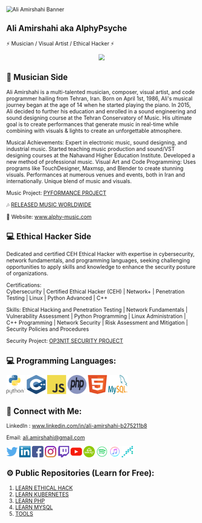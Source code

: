 ![Ali Amirshahi Banner](https://i.ibb.co/2WKr9HR/github-banner-small.png)

## Ali Amirshahi aka AlphyPsyche

⚡ Musician / Visual Artist / Ethical Hacker ⚡

<p align="center">
  <img src="https://readme-typing-svg.demolab.com/?lines=Welcome+to+my+page;You+can+learn+a+lot!;Use+these+informations+carefuly!;Fork+and+star+repositories!&font=Fira%20Code&center=true&width=600&height=50&duration=4000&pause=1000">
</p>

## 🎵 Musician Side 
Ali Amirshahi is a multi-talented musician, composer, visual artist, and code programmer hailing from Tehran, Iran. Born on April 1st, 1986, Ali's musical journey began at the age of 14 when he started playing the piano. In 2015, Ali decided to further his education and enrolled in a sound engineering and sound designing course at the Tehran Conservatory of Music. His ultimate goal is to create performances that generate music in real-time while combining with visuals & lights to create an unforgettable atmosphere.

Musical Achievements:
Expert in electronic music, sound designing, and industrial music.
Started teaching music production and sound/VST designing courses at the Nahavand Higher Education Institute.
Developed a new method of professional music.
Visual Art and Code Programming:
Uses programs like TouchDesigner, Maxmsp, and Blender to create stunning visuals.
Performances at numerous venues and events, both in Iran and internationally.
Unique blend of music and visuals.

Music Project: 
[PYFORMANCE PROJECT](https://github.com/Pyformance)


🎶 [RELEASED MUSIC WORLDWIDE](https://github.com/ALPHYPSYCHE/ALPHYPSYCHE/blob/main/ALPHYPSYCHE%20PAGE/Released_music.md)

🔗 Website: www.alphy-music.com

## 💻 Ethical Hacker Side 
Dedicated and certified CEH Ethical Hacker with expertise in cybersecurity, network fundamentals, and programming languages, seeking challenging opportunities to apply skills and knowledge to enhance the security posture of organizations.

Certifications:  
Cybersecurity | Certified Ethical Hacker (CEH) | Network+ | Penetration Testing | Linux | Python Advanced | C++

Skills:
Ethical Hacking and Penetration Testing | Network Fundamentals | Vulnerability Assessment | Python Programming | Linux Administration | C++ Programming | Network Security | Risk Assessment and Mitigation | Security Policies and Procedures

Security Project: 
[OP3N1T SECURITY PROJECT](https://github.com/OP3N1T-SECURITY)


## 💻 Programming Languages: 
<img src="https://github.com/ALPHYPSYCHE/ALPHYPSYCHE/blob/main/Icons/python.svg" alt="python" width="50" height="50" /> <img src="https://github.com/ALPHYPSYCHE/ALPHYPSYCHE/blob/main/Icons/c%2B%2B.svg" alt="C++" width="50" height="50" /> <img src="https://github.com/ALPHYPSYCHE/ALPHYPSYCHE/blob/main/Icons/js.svg" alt="js" width="50" height="50" /> <img src="https://github.com/ALPHYPSYCHE/ALPHYPSYCHE/blob/main/Icons/php.svg" alt="php" width="50" height="50" /> <img src="https://github.com/ALPHYPSYCHE/ALPHYPSYCHE/blob/main/Icons/html5.svg" alt="html" width="50" height="50" />  <img src="https://github.com/ALPHYPSYCHE/ALPHYPSYCHE/blob/main/Icons/mysql-logo.svg" alt="mySQL" width="50" height="50" /> 


## 🔗 Connect with Me:
LinkedIn : www.linkedin.com/in/ali-amirshahi-b275211b8

Email: ali.amirshahi@gmail.com


<p align="left">
<a href="https://twitter.com/AmirshahiAli" target="blank"><img align="center" src="https://github.com/ALPHYPSYCHE/ALPHYPSYCHE/blob/main/Icons/twitter%20(2).png" title = "Twitter" alt="" height="30" /></a>
<a href="linkedin.com/in/ali-amirshahi-b275211b8/" target="blank"><img align="center" src="https://github.com/ALPHYPSYCHE/ALPHYPSYCHE/blob/main/Icons/Linkedin-logo-icon.png" alt="" height="30" /></a>
<a href="https://www.facebook.com/alphy.psyche" target="blank"><img align="center" src="https://github.com/ALPHYPSYCHE/ALPHYPSYCHE/blob/main/Icons/facebook.png" alt="" height="30" /></a>
<a href="https://instagram.com/alphypsyche" target="blank"><img align="center" src="https://github.com/ALPHYPSYCHE/ALPHYPSYCHE/blob/main/Icons/instagram.png" alt="" height="30" /></a>
<a href="https://www.twitch.com/alphypsyche" target="blank"><img align="center" src="https://github.com/ALPHYPSYCHE/ALPHYPSYCHE/blob/main/Icons/twitch.png" alt="" height="30" /></a>
<a href="https://www.youtube.com/channel/UCQWYga3HoRPgCz7w2rG37Eg?view_as=subscriber" target="blank"><img align="center" src="https://github.com/ALPHYPSYCHE/ALPHYPSYCHE/blob/main/Icons/youtube.png" alt="" height="30" /></a>
<a href="https://www.beatport.com/artist/alphypsyche/877204" target="blank"><img align="center" src="https://github.com/ALPHYPSYCHE/ALPHYPSYCHE/blob/main/Icons/beatport2.png" alt="" width="30" height="30" /></a>
<a href="https://open.spotify.com/artist/4NVnuPmwyKC82yOAdAW23W" target="blank"><img align="center" src="https://github.com/ALPHYPSYCHE/ALPHYPSYCHE/blob/main/Icons/spotify2.png" alt="" width="30" height="30" /></a>
<a href="https://music.apple.com/us/artist/alphypsyche/1515908005" target="blank"><img align="center" src="https://github.com/ALPHYPSYCHE/ALPHYPSYCHE/blob/main/Icons/apple2.png" alt="" width="30" height="30" /></a>
<a href="http://www.alphy-music.com" target="blank"><img align="center" src="https://github.com/ALPHYPSYCHE/ALPHYPSYCHE/blob/main/Icons/alphy-music.png" alt="" width="30" height="30" /></a>
</p>

## ⚙️ Public Repositories (Learn for Free):
1. [LEARN ETHICAL HACK](https://github.com/ALPHYPSYCHE/Ethical-Hacking)
2. [LEARN KUBERNETES](https://github.com/ALPHYPSYCHE/Kubernetes)
3. [LEARN PHP](https://github.com/ALPHYPSYCHE/PHP_LEARN)
4. [LEARN MYSQL](https://github.com/ALPHYPSYCHE/MySQL)
5. [TOOLS](https://github.com/ALPHYPSYCHE/Tools)

